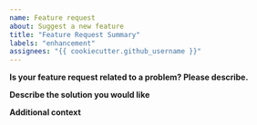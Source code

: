 ```yaml
---
name: Feature request
about: Suggest a new feature
title: "Feature Request Summary"
labels: "enhancement"
assignees: "{{ cookiecutter.github_username }}"
---
```


**Is your feature request related to a problem? Please describe.**

<!-- A clear and concise description of what the problem is. Ex. I'm always frustrated when ... -->

**Describe the solution you would like**

<!-- A clear and concise description of what you want to happen. -->

**Additional context**

<!-- Add any other context or screenshots about the feature request here. -->
